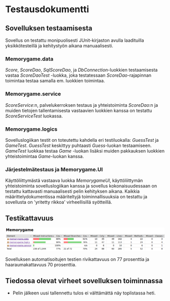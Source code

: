 # Testausdokumentti

## Sovelluksen testaamisesta

Sovellus on testattu monipuolisesti JUnit-kirjaston avulla laadituilla yksikkötesteillä ja kehitystyön aikana manuaalisesti.

### Memorygame.data

*Score*, *ScoreDao*, *SqlScoreDao*, ja *DbConnection*-luokkien testaamisesta vastaa *ScoreDaoTest* -luokka, joka testatessaan *ScoreDao*-rajapinnan toimintaa testaa samalla em. luokkien toimintaa.

### Memorygame.service

*ScoreService*:n, palvelukerroksen testaus ja yhteistoiminta *ScoreDao*:n ja muiden tietojen tallentamisesta vastaavien luokkien kanssa on testattu *ScoreServiceTest* luokassa.

### Memorygame.logics

Sovelluslogiikan testit on toteutettu kahdella eri testiluokalla: *GuessTest* ja *GameTest*. *GuessTest* keskittyy puhtaasti *Guess*-luokan testaamiseen. *GameTest* luokkaa testaa *Game* -luokan lisäksi muiden pakkauksen luokkien yhteistoimintaa *Game*-luokan kanssa.


### Järjestelmätestaus ja Memorygame.UI

Käyttöliittymästä vastaava luokka *MemorygameUI*, käyttöliittymän yhteistoiminta sovelluslogiikan kanssa ja sovellus kokonaisuudessaan on testattu kattavasti manuaalisesti pelin kehityksen aikana. Kaikkia määrittelydokumentissa määriteltyjä toiminnallisuuksia on testattu ja sovellusta on 'yritetty rikkoa' virheellisillä syötteillä.
 
## Testikattavuus

![Testikattavuus](testikattavuus.png)

Sovelluksen automatisoitujen testien rivikattavuus on 77 prosenttia ja haaraumakattavuus 70 prosenttia.

## Tiedossa olevat virheet sovelluksen toiminnassa

- Pelin jälkeen uusi tallennettu tulos ei välttämättä näy toplistassa heti.
